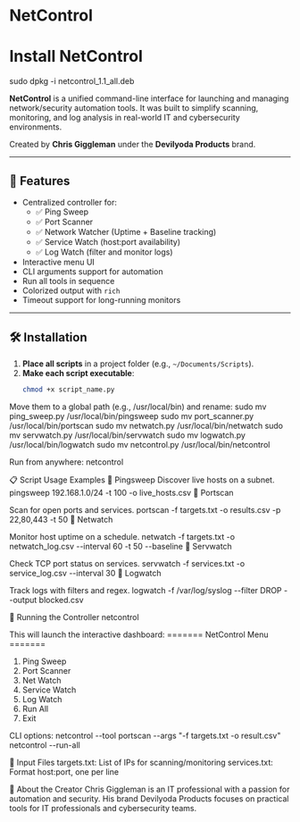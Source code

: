 # NetControl

# Install NetControl
sudo dpkg -i netcontrol_1.1_all.deb

**NetControl** is a unified command-line interface for launching and managing network/security automation tools. It was built to simplify scanning, monitoring, and log analysis in real-world IT and cybersecurity environments.

Created by **Chris Giggleman** under the **Devilyoda Products** brand.

---

## 🚀 Features

- Centralized controller for:
  - ✅ Ping Sweep
  - ✅ Port Scanner
  - ✅ Network Watcher (Uptime + Baseline tracking)
  - ✅ Service Watch (host:port availability)
  - ✅ Log Watch (filter and monitor logs)
- Interactive menu UI
- CLI arguments support for automation
- Run all tools in sequence
- Colorized output with `rich`
- Timeout support for long-running monitors

---

## 🛠 Installation

1. **Place all scripts** in a project folder (e.g., `~/Documents/Scripts`).
2. **Make each script executable**:
   ```bash
   chmod +x script_name.py

Move them to a global path (e.g., /usr/local/bin) and rename:
sudo mv ping_sweep.py /usr/local/bin/pingsweep
sudo mv port_scanner.py /usr/local/bin/portscan
sudo mv netwatch.py /usr/local/bin/netwatch
sudo mv servwatch.py /usr/local/bin/servwatch
sudo mv logwatch.py /usr/local/bin/logwatch
sudo mv netcontrol.py /usr/local/bin/netcontrol

Run from anywhere:
netcontrol

📋 Script Usage Examples
🔹 Pingsweep
Discover live hosts on a subnet.
pingsweep 192.168.1.0/24 -t 100 -o live_hosts.csv
🔹 Portscan

Scan for open ports and services.
portscan -f targets.txt -o results.csv -p 22,80,443 -t 50
🔹 Netwatch

Monitor host uptime on a schedule.
netwatch -f targets.txt -o netwatch_log.csv --interval 60 -t 50 --baseline
🔹 Servwatch

Check TCP port status on services.
servwatch -f services.txt -o service_log.csv --interval 30
🔹 Logwatch

Track logs with filters and regex.
logwatch -f /var/log/syslog --filter DROP --output blocked.csv

🔧 Running the Controller
netcontrol

This will launch the interactive dashboard:
======= NetControl Menu =======
1. Ping Sweep
2. Port Scanner
3. Net Watch
4. Service Watch
5. Log Watch
6. Run All
0. Exit

CLI options:
netcontrol --tool portscan --args "-f targets.txt -o result.csv"
netcontrol --run-all

📁 Input Files
targets.txt: List of IPs for scanning/monitoring
services.txt: Format host:port, one per line

🧠 About the Creator
Chris Giggleman is an IT professional with a passion for automation and security. His brand Devilyoda Products focuses on practical tools for IT professionals and cybersecurity teams.
